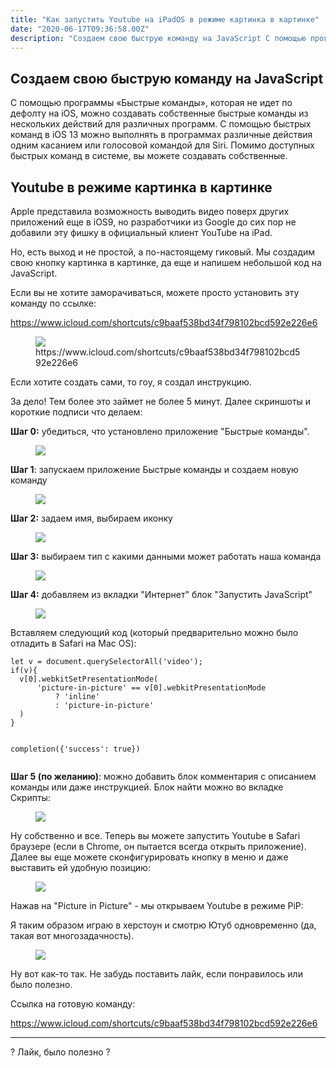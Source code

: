 ```yaml
---
title: "Как запустить Youtube на iPadOS в режиме картинка в картинке"
date: "2020-06-17T09:36:58.00Z"
description: "Создаем свою быструю команду на JavaScript С помощью программы «Быстрые команды», которая не идет по дефолту на iOS, можно созда"
---
```


<h2 id="-javascript">Создаем свою быструю команду на JavaScript</h2><p>С помощью программы «Быстрые команды», которая не идет по дефолту на iOS, можно создавать собственные быстрые команды из нескольких действий для различных программ. С помощью быстрых команд в iOS 13 можно выполнять в программах различные действия одним касанием или голосовой командой для Siri. Помимо доступных быстрых команд в системе, вы можете создавать собственные.</p><h2 id="youtube-">Youtube в режиме картинка в картинке</h2><p>Apple представила возможность выводить видео поверх других приложений еще в iOS9, но разработчики из Google до сих пор не добавили эту фишку в официальный клиент YouTube на iPad.</p><p>Но, есть выход и не простой, а по-настоящему гиковый. Мы создадим свою кнопку картинка в картинке, да еще и напишем небольшой код на JavaScript.</p><p>Если вы не хотите заморачиваться, можете просто установить эту команду по ссылке:</p><!--kg-card-begin: html--><a target="_blank" href="https://www.icloud.com/shortcuts/c9baaf538bd34f798102bcd592e226e6">https://www.icloud.com/shortcuts/c9baaf538bd34f798102bcd592e226e6</a><!--kg-card-end: html--><figure class="kg-card kg-image-card kg-card-hascaption"><img src="/content/images/2020/06/--------------2020-06-16---18.30.00.png" class="kg-image"><figcaption>https://www.icloud.com/shortcuts/c9baaf538bd34f798102bcd592e226e6</figcaption></figure><p>Если хотите создать сами, то гоу, я создал инструкцию.</p><p>За дело! Тем более это займет не более 5 минут. Далее скриншоты и короткие подписи что делаем:</p><p><strong>Шаг 0:</strong> убедиться, что установлено приложение "Быстрые команды".</p><figure class="kg-card kg-image-card"><img src="/content/images/2020/06/--------------2020-06-16---18.34.22.png" class="kg-image"></figure><p><strong>Шаг 1</strong>: запускаем приложение Быстрые команды и создаем новую команду</p><figure class="kg-card kg-image-card"><img src="/content/images/2020/06/IMG_0174-1.jpg" class="kg-image"></figure><p><strong>Шаг 2:</strong> задаем имя, выбираем иконку</p><figure class="kg-card kg-image-card"><img src="/content/images/2020/06/IMG_0175-1.jpg" class="kg-image"></figure><p><strong>Шаг 3:</strong> выбираем тип с какими данными может работать наша команда</p><figure class="kg-card kg-image-card"><img src="/content/images/2020/06/IMG_0176-1.jpg" class="kg-image"></figure><p><strong>Шаг 4:</strong> добавляем из вкладки "Интернет" блок "Запустить JavaScript"</p><figure class="kg-card kg-image-card"><img src="/content/images/2020/06/IMG_0178-1.jpg" class="kg-image"></figure><p>Вставляем следующий код (который предварительно можно было отладить в Safari на Mac OS):</p><pre><code class="language-javascript">let v = document.querySelectorAll('video');
if(v){
  v[0].webkitSetPresentationMode(
      'picture-in-picture' == v[0].webkitPresentationMode
          ? 'inline'
          : 'picture-in-picture'
  )
}

completion({'success': true})</code></pre><p><strong>Шаг 5 (по желанию)</strong>: можно добавить блок комментария с описанием команды или даже инструкцией. Блок найти можно во вкладке Скрипты:</p><figure class="kg-card kg-image-card"><img src="/content/images/2020/06/IMG_0181-1.jpg" class="kg-image"></figure><p>Ну собственно и все. Теперь вы можете запустить Youtube в Safari браузере (если в Chrome, он пытается всегда открыть приложение). Далее вы еще можете сконфигурировать кнопку в меню и даже выставить ей удобную позицию:</p><figure class="kg-card kg-image-card"><img src="/content/images/2020/06/IMG_0189-1.jpg" class="kg-image"></figure><p>Нажав на "Picture in Picture" - мы открываем Youtube в режиме PiP:</p><p>Я таким образом играю в херстоун и смотрю Ютуб одновременно (да, такая вот многозадачность).</p><figure class="kg-card kg-image-card"><img src="/content/images/2020/06/IMG_0191-1.jpg" class="kg-image"></figure><p>Ну вот как-то так. Не забудь поставить лайк, если понравилось или было полезно.</p><p>Ссылка на готовую команду:</p><!--kg-card-begin: html--><a target="_blank" href="https://www.icloud.com/shortcuts/c9baaf538bd34f798102bcd592e226e6">https://www.icloud.com/shortcuts/c9baaf538bd34f798102bcd592e226e6</a><!--kg-card-end: html--><!--kg-card-begin: html--><hr>
<div onclick="likePost();this.innerHTML='Спасибо!'" class="likeButton">
     ? Лайк, было полезно ?
</div><!--kg-card-end: html-->

